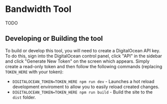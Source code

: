 # Bandwidth Tool
TODO

## Developing or Building the tool
To build or develop this tool, you will need to create a DigitalOcean API key. To do this, sign into the DigitalOcean control panel, click "API" in the sidebar and click "Generate New Token" on the screen which appears. Simply create a read-only token and then follow the following commands (replacing `TOKEN_HERE` with your token):

- `DIGITALOCEAN_TOKEN=TOKEN_HERE npm run dev` - Launches a hot reload development enviroment to allow you to easily reload created changes.
- `DIGITALOCEAN_TOKEN=TOKEN_HERE npm run build` - Build the site to the `dist` folder.
